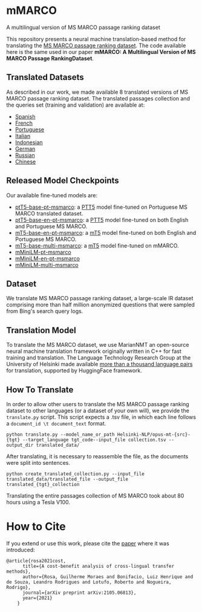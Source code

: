 # mMARCO
A multilingual version of MS MARCO passage ranking dataset

This repository presents a neural machine translation-based method for translating the [MS MARCO passage ranking dataset](https://microsoft.github.io/msmarco/).
The code available here is the same used in our paper **mMARCO: A Multilingual Version of MS MARCO Passage RankingDataset**.

## Translated Datasets
As described in our work, we made available 8 translated versions of MS MARCO passage ranking dataset.
The translated passages collection and the queries set (training and validation) are available at:
* [Spanish](https://console.cloud.google.com/storage/browser/msmarco-translated/multi_msmarco/spanish)
* [French](https://console.cloud.google.com/storage/browser/msmarco-translated/multi_msmarco/french)
* [Portuguese](https://console.cloud.google.com/storage/browser/msmarco-translated/multi_msmarco/portuguese)
* [Italian](https://console.cloud.google.com/storage/browser/msmarco-translated/multi_msmarco/italian)
* [Indonesian](https://console.cloud.google.com/storage/browser/msmarco-translated/multi_msmarco/indonesian)
* [German](https://console.cloud.google.com/storage/browser/msmarco-translated/multi_msmarco/german)
* [Russian](https://console.cloud.google.com/storage/browser/msmarco-translated/multi_msmarco/russian)
* [Chinese](https://console.cloud.google.com/storage/browser/msmarco-translated/multi_msmarco/chinese)


## Released Model Checkpoints
Our available fine-tuned models are: 
* [ptT5-base-pt-msmarco](https://huggingface.co/unicamp-dl/ptt5-base-pt-msmarco-100k): a [PTT5](https://github.com/unicamp-dl/PTT5) model fine-tuned on Portuguese MS MARCO translated dataset.
* [ptT5-base-en-pt-msmarco](https://huggingface.co/unicamp-dl/ptt5-base-en-pt-msmarco-10k): a [PTT5](https://github.com/unicamp-dl/PTT5) model fine-tuned on both English and Portuguese MS MARCO.
* [mT5-base-en-pt-msmarco](https://huggingface.co/unicamp-dl/mt5-base-en-pt-msmarco): a [mT5](https://github.com/google-research/multilingual-t5) model fine-tuned on both English and Portuguese MS MARCO.
* [mT5-base-multi-msmarco](https://huggingface.co/unicamp-dl/mt5-base-multi-msmarco): a [mT5](https://github.com/google-research/multilingual-t5) model fine-tuned on mMARCO.
* [mMiniLM-pt-msmarco](https://huggingface.co/unicamp-dl/multilingual-MiniLM-L6-v2-pt-msmarco)
* [mMiniLM-en-pt-msmarco](https://huggingface.co/unicamp-dl/multilingual-MiniLM-L6-v2-en-pt-msmarco)
* [mMiniLM-multi-msmarco](https://huggingface.co/unicamp-dl/multilingual-MiniLM-L6-v2-multi-msmarco)

## Dataset
We translate MS MARCO passage ranking dataset, a large-scale IR dataset comprising more than half million anonymized questions that were sampled from Bing's search query logs.

## Translation Model
To translate the MS MARCO dataset, we use MarianNMT an open-source neural machine translation framework originally written in C++ for fast training and translation. The Language Technology Research Group at the University of Helsinki made available [more than a thousand language pairs](https://huggingface.co/Helsinki-NLP) for translation, supported by HuggingFace framework.

## How To Translate
In order to allow other users to translate the MS MARCO passage ranking dataset to other languages (or a dataset of your own will), we provide the ```translate.py``` script. This script expects a .tsv file, in which each line follows a ```document_id \t document_text``` format.
```
python translate.py --model_name_or_path Helsinki-NLP/opus-mt-{src}-{tgt} --target_language tgt_code--input_file collection.tsv --output_dir translated_data/
```
After translating, it is necessary to reassemble the file, as the documents were split into sentences.
```
python create_translated_collection.py --input_file translated_data/translated_file --output_file translated_{tgt}_collection
```
Translating the entire passages collection of MS MARCO took about 80 hours using a Tesla V100.
# How to Cite

If you extend or use this work, please cite the [paper][paper] where it was
introduced:

```
@article{rosa2021cost,
      title={A cost-benefit analysis of cross-lingual transfer methods},
      author={Rosa, Guilherme Moraes and Bonifacio, Luiz Henrique and de Souza, Leandro Rodrigues and Lotufo, Roberto and Nogueira, Rodrigo},
      journal={arXiv preprint arXiv:2105.06813},
      year={2021}
    }
```

[paper]: https://arxiv.org/abs/2105.06813
